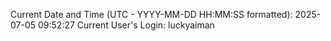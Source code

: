Current Date and Time (UTC - YYYY-MM-DD HH:MM:SS formatted): 2025-07-05 09:52:27
Current User's Login: luckyaiman
